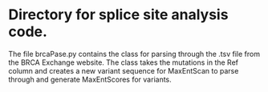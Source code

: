 
# Directory for splice site analysis code.
The file brcaPase.py contains the class 
for parsing through the .tsv file from 
the BRCA Exchange website. The class 
takes the mutations in the Ref column and
creates a new variant sequence for MaxEntScan
to parse through and generate MaxEntScores for
variants. 

